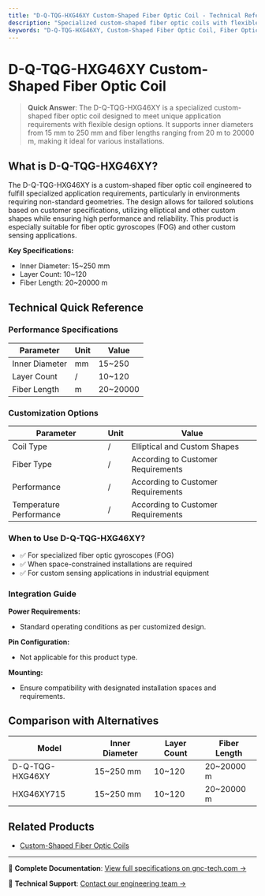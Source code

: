 ```yaml
---
title: "D-Q-TQG-HXG46XY Custom-Shaped Fiber Optic Coil - Technical Reference"
description: "Specialized custom-shaped fiber optic coils with flexible design options for unique application requirements. Model: D-Q-TQG-HXG46XY, Inner Diameter: 15~250 mm, Fiber Length: 20~20000 m."
keywords: "D-Q-TQG-HXG46XY, Custom-Shaped Fiber Optic Coil, Fiber Optic Gyroscopes, Flexible Design Options"
---
```


# D-Q-TQG-HXG46XY Custom-Shaped Fiber Optic Coil

> **Quick Answer**: The D-Q-TQG-HXG46XY is a specialized custom-shaped fiber optic coil designed to meet unique application requirements with flexible design options. It supports inner diameters from 15 mm to 250 mm and fiber lengths ranging from 20 m to 20000 m, making it ideal for various installations.

## What is D-Q-TQG-HXG46XY?

The D-Q-TQG-HXG46XY is a custom-shaped fiber optic coil engineered to fulfill specialized application requirements, particularly in environments requiring non-standard geometries. The design allows for tailored solutions based on customer specifications, utilizing elliptical and other custom shapes while ensuring high performance and reliability. This product is especially suitable for fiber optic gyroscopes (FOG) and other custom sensing applications.

**Key Specifications:**
- Inner Diameter: 15~250 mm
- Layer Count: 10~120
- Fiber Length: 20~20000 m

## Technical Quick Reference

### Performance Specifications

| Parameter | Unit | Value |
|-----------|------|-------|
| Inner Diameter | mm | 15~250 |
| Layer Count | / | 10~120 |
| Fiber Length | m | 20~20000 |

### Customization Options

| Parameter | Unit | Value |
|-----------|------|-------|
| Coil Type | / | Elliptical and Custom Shapes |
| Fiber Type | / | According to Customer Requirements |
| Performance | / | According to Customer Requirements |
| Temperature Performance | / | According to Customer Requirements |

### When to Use D-Q-TQG-HXG46XY?
- ✅ For specialized fiber optic gyroscopes (FOG)
- ✅ When space-constrained installations are required
- ✅ For custom sensing applications in industrial equipment

### Integration Guide
**Power Requirements:**
- Standard operating conditions as per customized design.

**Pin Configuration:**
- Not applicable for this product type.

**Mounting:**
- Ensure compatibility with designated installation spaces and requirements.

## Comparison with Alternatives

| Model | Inner Diameter | Layer Count | Fiber Length |
|-------|----------------|-------------|--------------|
| D-Q-TQG-HXG46XY | 15~250 mm | 10~120 | 20~20000 m |
| HXG46XY715 | 15~250 mm | 10~120 | 20~20000 m |

## Related Products
- [Custom-Shaped Fiber Optic Coils](https://www.gnc-tech.com/products/fiber-coil-custom-hxg46xy/)

---

📘 **Complete Documentation**: [View full specifications on gnc-tech.com →](https://www.gnc-tech.com/products/fiber-coil-custom-hxg46xy/)

💬 **Technical Support**: [Contact our engineering team →](https://www.gnc-tech.com/contact)